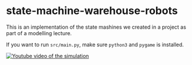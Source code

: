 # state-machine-warehouse-robots

This is an implementation of the state mashines we created in a project as part of a modelling lecture.

If you want to run `src/main.py`, make sure `python3` and `pygame` is installed.

[![Youtube video of the simulation](https://img.youtube.com/vi/JT5OaHd9Ezk/0.jpg)](https://www.youtube.com/watch?v=JT5OaHd9Ezk)
